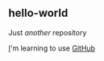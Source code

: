 ## hello-world
Just *another* repository

[I](mcordori/README.md)'m learning to use [GitHub](www.github.com)
